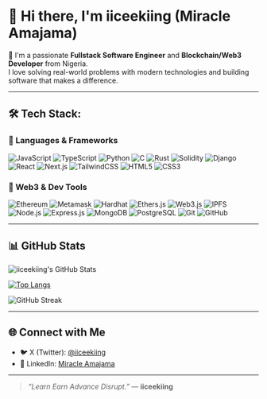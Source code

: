 # 👋 Hi there, I'm iiceekiing (Miracle Amajama)

🚀 I'm a passionate **Fullstack Software Engineer** and **Blockchain/Web3 Developer** from Nigeria.  
I love solving real-world problems with modern technologies and building software that makes a difference.

---

## 🛠 Tech Stack:

### 🔹 Languages & Frameworks  
![JavaScript](https://img.shields.io/badge/-JavaScript-F7DF1E?style=flat&logo=javascript&logoColor=black)
![TypeScript](https://img.shields.io/badge/-TypeScript-3178C6?style=flat&logo=typescript&logoColor=white)
![Python](https://img.shields.io/badge/-Python-3776AB?style=flat&logo=python&logoColor=white)
![C](https://img.shields.io/badge/-C-00599C?style=flat&logo=c&logoColor=white)
![Rust](https://img.shields.io/badge/-Rust-000000?style=flat&logo=rust&logoColor=white)
![Solidity](https://img.shields.io/badge/-Solidity-363636?style=flat&logo=solidity&logoColor=white)
![Django](https://img.shields.io/badge/-Django-092E20?style=flat&logo=django&logoColor=white)
![React](https://img.shields.io/badge/-React-61DAFB?style=flat&logo=react&logoColor=black)
![Next.js](https://img.shields.io/badge/-Next.js-000000?style=flat&logo=nextdotjs&logoColor=white)
![TailwindCSS](https://img.shields.io/badge/-TailwindCSS-38B2AC?style=flat&logo=tailwindcss&logoColor=white)
![HTML5](https://img.shields.io/badge/-HTML5-E34F26?style=flat&logo=html5&logoColor=white)
![CSS3](https://img.shields.io/badge/-CSS3-1572B6?style=flat&logo=css3&logoColor=white)

### 🧱 Web3 & Dev Tools  
![Ethereum](https://img.shields.io/badge/-Ethereum-3C3C3D?style=flat&logo=ethereum&logoColor=white)
![Metamask](https://img.shields.io/badge/-Metamask-F6851B?style=flat&logo=metamask&logoColor=white)
![Hardhat](https://img.shields.io/badge/-Hardhat-F7DF1E?style=flat&logo=ethereum&logoColor=black)
![Ethers.js](https://img.shields.io/badge/-Ethers.js-3C3C3D?style=flat&logo=ethers&logoColor=white)
![Web3.js](https://img.shields.io/badge/-Web3.js-F16822?style=flat&logo=web3dotjs&logoColor=white)
![IPFS](https://img.shields.io/badge/-IPFS-65C2CB?style=flat&logo=ipfs&logoColor=white)
![Node.js](https://img.shields.io/badge/-Node.js-339933?style=flat&logo=nodedotjs&logoColor=white)
![Express.js](https://img.shields.io/badge/-Express.js-000000?style=flat&logo=express&logoColor=white)
![MongoDB](https://img.shields.io/badge/-MongoDB-47A248?style=flat&logo=mongodb&logoColor=white)
![PostgreSQL](https://img.shields.io/badge/-PostgreSQL-336791?style=flat&logo=postgresql&logoColor=white)
![Git](https://img.shields.io/badge/-Git-F05032?style=flat&logo=git&logoColor=white)
![GitHub](https://img.shields.io/badge/-GitHub-181717?style=flat&logo=github&logoColor=white)

---

## 📊 GitHub Stats

![iiceekiing's GitHub Stats](https://github-readme-stats.vercel.app/api?username=iiceekiing&show_icons=true&theme=tokyonight)

[![Top Langs](https://github-readme-stats.vercel.app/api/top-langs/?username=iiceekiing&layout=compact&theme=tokyonight)](https://github.com/iiceekiing)

<!-- ✅ UPDATED STREAK STATS -->
![GitHub Streak](https://streak-stats.demolab.com?user=iiceekiing&theme=tokyonight)

---

## 🌐 Connect with Me

- 🐦 X (Twitter): [@iiceekiing](https://x.com/iiceekiing)  
- 💼 LinkedIn: [Miracle Amajama](https://www.linkedin.com/in/miracle-amajama?utm_source=share&utm_campaign=share_via&utm_content=profile&utm_medium=android_app)

---

> _“Learn Earn Advance Disrupt.”_ — **iiceekiing**

